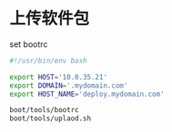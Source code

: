 # 上传软件包

set bootrc
```bash
#!/usr/bin/env bash

export HOST='10.0.35.21'
export DOMAIN='.mydomain.com'
export HOST_NAME='deploy.mydomain.com'
```

```bash
boot/tools/bootrc
boot/tools/uplaod.sh
```
